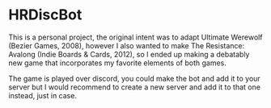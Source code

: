 # HRDiscBot
 
This is a personal project, the original intent was to adapt Ultimate Werewolf (Bezier Games, 2008), however I also wanted to make The Resistance: Avalong (Indie Boards & Cards, 2012), so I ended up making a debatably new game that incorporates my favorite elements of both games.

The game is played over discord, you could make the bot and add it to your server but I would recommend to create a new server and add it to that one instead, just in case.
